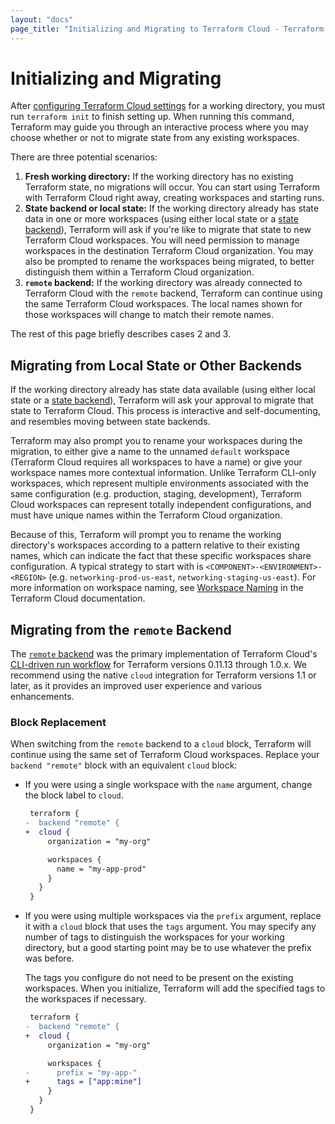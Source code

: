 ```yaml
---
layout: "docs"
page_title: "Initializing and Migrating to Terraform Cloud - Terraform CLI"
---
```


# Initializing and Migrating

After [configuring Terraform Cloud settings](/docs/cli/cloud/settings.html) for a working directory, you must run `terraform init` to finish setting up. When running this command, Terraform may guide you through an interactive process where you may choose whether or not to migrate state from any existing workspaces.

There are three potential scenarios:

1. **Fresh working directory:** If the working directory has no existing Terraform state, no migrations will occur. You can start using Terraform with Terraform Cloud right away, creating workspaces and starting runs.
2. **State backend or local state:** If the working directory already has state data in one or more workspaces (using either local state or a [state backend](/docs/language/settings/backends/index.html)), Terraform will ask if you're like to migrate that state to new Terraform Cloud workspaces. You will need permission to manage workspaces in the destination Terraform Cloud organization. You may also be prompted to rename the workspaces being migrated, to better distinguish them within a Terraform Cloud organization.
3. **`remote` backend:** If the working directory was already connected to Terraform Cloud with the `remote` backend, Terraform can continue using the same Terraform Cloud workspaces. The local names shown for those workspaces will change to match their remote names.

The rest of this page briefly describes cases 2 and 3.

## Migrating from Local State or Other Backends

If the working directory already has state data available (using either local state or a [state
backend](/docs/language/settings/backends/index.html)), Terraform will ask your approval to migrate
that state to Terraform Cloud. This process is interactive and self-documenting, and resembles
moving between state backends.

Terraform may also prompt you to rename your workspaces during the migration, to either give a name to
the unnamed `default` workspace (Terraform Cloud requires all workspaces to have a name) or give
your workspace names more contextual information. Unlike Terraform CLI-only workspaces, which represent
multiple environments associated with the same configuration (e.g. production, staging, development),
Terraform Cloud workspaces can represent totally independent configurations, and must have unique names within the Terraform Cloud organization.

Because of this, Terraform will prompt you to rename the working directory's workspaces
according to a pattern relative to their existing names, which can indicate the fact that these specific workspaces share configuration. A typical strategy to start with is
`<COMPONENT>-<ENVIRONMENT>-<REGION>` (e.g.  `networking-prod-us-east`,
`networking-staging-us-east`). For more information on workspace naming, see [Workspace
Naming](/docs/cloud/workspaces/naming.html) in the Terraform Cloud documentation.

## Migrating from the `remote` Backend

The [`remote` backend](/docs/language/settings/backends/remote.html) was the primary
implementation of Terraform Cloud's [CLI-driven run workflow](/docs/cloud/run/cli.html) for
Terraform versions 0.11.13 through 1.0.x. We recommend using the native `cloud`
integration for Terraform versions 1.1 or later, as it provides an improved user experience and
various enhancements.

### Block Replacement

When switching from the `remote` backend to a `cloud` block, Terraform will continue using the same
set of Terraform Cloud workspaces. Replace your `backend "remote"` block with an equivalent `cloud`
block:

- If you were using a single workspace with the `name` argument, change the block
  label to `cloud`.

    ```diff
     terraform {
    -  backend "remote" {
    +  cloud {
         organization = "my-org"

         workspaces {
           name = "my-app-prod"
         }
       }
     }
    ```

- If you were using multiple workspaces via the `prefix` argument, replace it
  with a `cloud` block that uses the `tags` argument. You may specify any number of tags to
  distinguish the workspaces for your working directory, but a good starting point may be to use
  whatever the prefix was before.

    The tags you configure do not need to be present on the existing workspaces. When you initialize, Terraform will add the specified tags to the workspaces if necessary.

    ```diff
     terraform {
    -  backend "remote" {
    +  cloud {
         organization = "my-org"

         workspaces {
    -      prefix = "my-app-"
    +      tags = ["app:mine"]
         }
       }
     }
    ```
